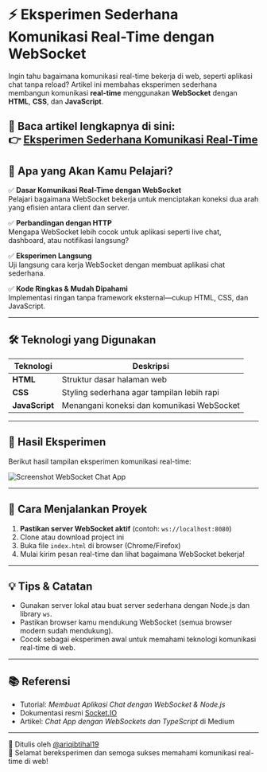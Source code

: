 # ⚡ Eksperimen Sederhana Komunikasi Real-Time dengan WebSocket

Ingin tahu bagaimana komunikasi real-time bekerja di web, seperti aplikasi chat tanpa reload? Artikel ini membahas eksperimen sederhana membangun komunikasi **real-time** menggunakan **WebSocket** dengan **HTML**, **CSS**, dan **JavaScript**.

📖 Baca artikel lengkapnya di sini:  
👉 [Eksperimen Sederhana Komunikasi Real-Time](https://medium.com/@faiz.maulana1405/dari-http-ke-websocket-eksperimen-sederhana-komunikasi-real-time-624c47539211)
---

## 📘 Apa yang Akan Kamu Pelajari?

✅ **Dasar Komunikasi Real-Time dengan WebSocket**  
Pelajari bagaimana WebSocket bekerja untuk menciptakan koneksi dua arah yang efisien antara client dan server.

✅ **Perbandingan dengan HTTP**  
Mengapa WebSocket lebih cocok untuk aplikasi seperti live chat, dashboard, atau notifikasi langsung?

✅ **Eksperimen Langsung**  
Uji langsung cara kerja WebSocket dengan membuat aplikasi chat sederhana.

✅ **Kode Ringkas & Mudah Dipahami**  
Implementasi ringan tanpa framework eksternal—cukup HTML, CSS, dan JavaScript.

---

## 🛠️ Teknologi yang Digunakan

| Teknologi     | Deskripsi                                        |
|---------------|--------------------------------------------------|
| **HTML**      | Struktur dasar halaman web                      |
| **CSS**       | Styling sederhana agar tampilan lebih rapi      |
| **JavaScript**| Menangani koneksi dan komunikasi WebSocket      |

---

## 📸 Hasil Eksperimen  
Berikut hasil tampilan eksperimen komunikasi real-time:

![Screenshot WebSocket Chat App](https://miro.medium.com/v2/resize:fit:1100/format:webp/1*0JcImNcgORfb7Aiscxyysw.png)

---

## 🚀 Cara Menjalankan Proyek

1. **Pastikan server WebSocket aktif** (contoh: `ws://localhost:8080`)
2. Clone atau download project ini
3. Buka file `index.html` di browser (Chrome/Firefox)
4. Mulai kirim pesan real-time dan lihat bagaimana WebSocket bekerja!

---

## 💡 Tips & Catatan

- Gunakan server lokal atau buat server sederhana dengan Node.js dan library `ws`.
- Pastikan browser kamu mendukung WebSocket (semua browser modern sudah mendukung).
- Cocok sebagai eksperimen awal untuk memahami teknologi komunikasi real-time di web.

---

## 📚 Referensi

- Tutorial: *Membuat Aplikasi Chat dengan WebSocket & Node.js*
- Dokumentasi resmi [Socket.IO](https://socket.io/docs/)
- Artikel: *Chat App dengan WebSockets dan TypeScript* di Medium

---

📌 Ditulis oleh [@ariqibtihal19](https://medium.com/@faiz.maulana1405)  
🔬 Selamat bereksperimen dan semoga sukses memahami komunikasi real-time di web!

